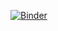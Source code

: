 
[![Binder](https://mybinder.org/badge_logo.svg)](https://mybinder.org/v2/gh/UCB-stat-159-s23/hw02-amberyhu.git/HEAD)

